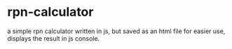 # rpn-calculator
a simple rpn calculator written in js, but saved as an html file for easier use, displays the result in js console.
